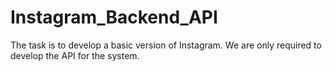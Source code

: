 # Instagram_Backend_API
The task is to develop a basic version of Instagram. We are only required to develop the API for the system.
